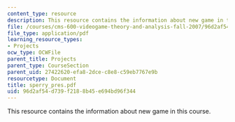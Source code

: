 ```yaml
---
content_type: resource
description: This resource contains the information about new game in this course.
file: /courses/cms-600-videogame-theory-and-analysis-fall-2007/96d2af54d739f2188b45e694bd96f344_sperry_pres.pdf
file_type: application/pdf
learning_resource_types:
- Projects
ocw_type: OCWFile
parent_title: Projects
parent_type: CourseSection
parent_uid: 27422620-efa8-2dce-c8e8-c59eb7767e9b
resourcetype: Document
title: sperry_pres.pdf
uid: 96d2af54-d739-f218-8b45-e694bd96f344
---
```

This resource contains the information about new game in this course.

